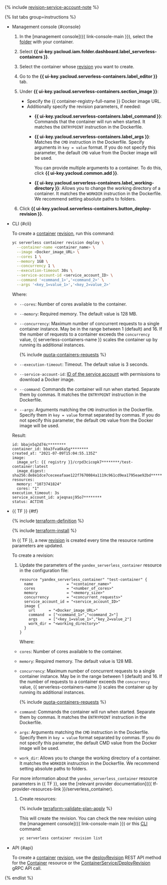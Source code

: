 {% include [revision-service-account-note](./revision-service-account-note.md) %}

{% list tabs group=instructions %}

- Management console {#console}

  1. In the [management console]({{ link-console-main }}), select the [folder](../../resource-manager/concepts/resources-hierarchy.md#folder) with your container.
  1. Select **{{ ui-key.yacloud.iam.folder.dashboard.label_serverless-containers }}**.
  1. Select the container whose [revision](../../serverless-containers/concepts/container.md#revision) you want to create.
  1. Go to the **{{ ui-key.yacloud.serverless-containers.label_editor }}** tab.
  1. Under **{{ ui-key.yacloud.serverless-containers.section_image }}**:
      * Specify the {{ container-registry-full-name }} Docker image URL.
      * Additionally specify the revision parameters, if needed:
          * **{{ ui-key.yacloud.serverless-containers.label_command }}**: Commands that the container will run when started. It matches the `ENTRYPOINT` instruction in the Dockerfile.
          * **{{ ui-key.yacloud.serverless-containers.label_args }}**: Matches the `CMD` instruction in the Dockerfile. Specify arguments in `key = value` format. If you do not specify this parameter, the default `CMD` value from the Docker image will be used.

              You can provide multiple arguments to a container. To do this, click **{{ ui-key.yacloud.common.add }}**.

          * **{{ ui-key.yacloud.serverless-containers.label_working-directory }}**: Allows you to change the working directory of a container. It matches the `WORKDIR` instruction in the Dockerfile. We recommend setting absolute paths to folders.

  1. Click **{{ ui-key.yacloud.serverless-containers.button_deploy-revision }}**.

- CLI {#cli}

  To create a [container](../../serverless-containers/concepts/container.md) [revision](../../serverless-containers/concepts/container.md#revision), run this command:

  ```bash
  yc serverless container revision deploy \
    --container-name <container_name> \
    --image <Docker_image_URL> \
    --cores 1 \
    --memory 1GB \
    --concurrency 1 \
    --execution-timeout 30s \
    --service-account-id <service_account_ID> \
    --command '<command_1>','<command_2>' \
    --args '<key_1=value_1>','<key_2=value_2>'
  ```


  Where:
  * `--cores`: Number of cores available to the container.
  * `--memory`: Required memory. The default value is 128 MB.
  * `--concurrency`: Maximum number of concurrent requests to a single container instance. May be in the range between 1 (default) and 16. If the number of requests to a container exceeds the `concurrency` value, {{ serverless-containers-name }} scales the container up by running its additional instances.

      {% include [quota-containers-requests](quota-containers-requests.md) %}

   * `--execution-timeout`: Timeout. The default value is 3 seconds.
   * `--service-account-id`: [ID of the service account](../../iam/operations/sa/get-id.md) with permissions to download a Docker image.
   * `--command`: Commands the container will run when started. Separate them by commas. It matches the `ENTRYPOINT` instruction in the Dockerfile.
   * `--args`: Arguments matching the `CMD` instruction in the Dockerfile. Specify them in `key = value` format separated by commas. If you do not specify this parameter, the default `CMD` value from the Docker image will be used.

  Result:

  ```text
  id: bbajn5q2d74c********
  container_id: bba3fva6ka5g********
  created_at: "2021-07-09T15:04:55.135Z"
  image:
    image_url: {{ registry }}/crpd3cicopk7********/test-container:latest
    image_digest: sha256:de8e1dce7ceceeafaae122f7670084a1119c961cd9ea1795eae92bd********
  resources:
    memory: "1073741824"
    cores: "1"
  execution_timeout: 3s
  service_account_id: ajeqnasj95o7********
  status: ACTIVE
  ```

- {{ TF }} {#tf}

  {% include [terraform-definition](../../_tutorials/_tutorials_includes/terraform-definition.md) %}

  {% include [terraform-install](../../_includes/terraform-install.md) %}

  In {{ TF }}, a new [revision](../../serverless-containers/concepts/container.md#revision) is created every time the resource runtime parameters are updated.

  To create a revision:
  1. Update the parameters of the `yandex_serverless_container` resource in the configuration file:

     ```hcl
     resource "yandex_serverless_container" "test-container" {
       name               = "<container_name>"
       cores              = "<number_of_cores>"
       memory             = "<memory_size>"
       concurrency        = "<concurrent_requests>"
       service_account_id = "<service_account_ID>"
       image {
         url      = "<Docker_image_URL>"
         command  = ["<command_1>","<command_2>"]
         args     = ["<key_1=value_1>","key_2=value_2"]
         work_dir = "<working_directory>"
       }
     }
     ```

     Where:

    * `cores`: Number of cores available to the container.
    * `memory`: Required memory. The default value is 128 MB.
    * `concurrency`: Maximum number of concurrent requests to a single container instance. May be in the range between 1 (default) and 16. If the number of requests to a container exceeds the `concurrency` value, {{ serverless-containers-name }} scales the container up by running its additional instances.

        {% include [quota-containers-requests](quota-containers-requests.md) %}

     * `command`: Commands the container will run when started. Separate them by commas. It matches the `ENTRYPOINT` instruction in the Dockerfile.
     * `args`: Arguments matching the `CMD` instruction in the Dockerfile. Specify them in `key = value` format separated by commas. If you do not specify this parameter, the default CMD value from the Docker image will be used.
     * `work_dir`: Allows you to change the working directory of a container. It matches the `WORKDIR` instruction in the Dockerfile. We recommend setting absolute paths to folders.

     For more information about the `yandex_serverless_container` resource parameters in {{ TF }}, see the [relevant provider documentation]({{ tf-provider-resources-link }}/serverless_container).

  1. Create resources:

     {% include [terraform-validate-plan-apply](../../_tutorials/_tutorials_includes/terraform-validate-plan-apply.md) %}

     This will create the revision. You can check the new revision using the [management console]({{ link-console-main }}) or this [CLI](../../cli/) command:

     ```bash
     yc serverless container revision list
     ```

- API {#api}

  To create a [container](../../serverless-containers/concepts/container.md) [revision](../../serverless-containers/concepts/container.md#revision), use the [deployRevision](../../serverless-containers/containers/api-ref/Container/deployRevision.md) REST API method for the [Container](../../serverless-containers/containers/api-ref/Container/index.md) resource or the [ContainerService/DeployRevision](../../serverless-containers/containers/api-ref/grpc/Container/deployRevision.md) gRPC API call.

{% endlist %}
